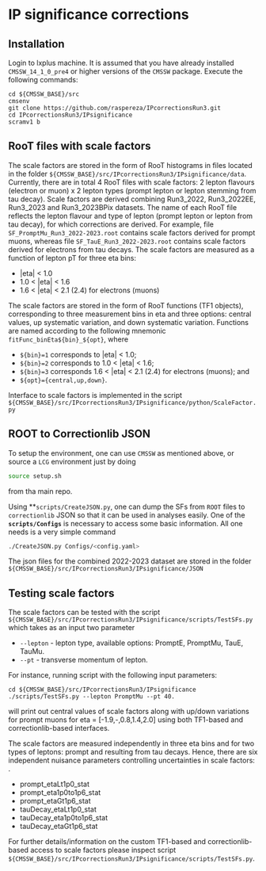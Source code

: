 # IP significance corrections

## Installation

Login to lxplus machine. It is assumed that you have already installed `CMSSW_14_1_0_pre4` or higher versions of the `CMSSW` package. Execute the following commands:

```
cd ${CMSSW_BASE}/src
cmsenv
git clone https://github.com/raspereza/IPcorrectionsRun3.git
cd IPcorrectionsRun3/IPsignificance
scramv1 b 
```

## RooT files with scale factors

The scale factors are stored in the form of RooT histograms in files located in the folder
`${CMSSW_BASE}/src/IPcorrectionsRun3/IPsignificance/data`. Currently, there are in total 4
RooT files with scale factors: 2 lepton flavours (electron or muon) x 2 lepton types (prompt lepton or lepton stemming from tau decay). Scale factors are derived combining Run3_2022, Run3_2022EE, Run3_2023 and Run3_2023BPix datasets. The name of each RooT file reflects the lepton flavour and type of lepton (prompt lepton or lepton from tau decay), for which 
corrections are derived. For example, file `SF_PromptMu_Run3_2022-2023.root` contains scale factors derived for prompt muons, whereas file `SF_TauE_Run3_2022-2023.root` contains scale factors derived for electrons from tau decays. The scale factors are measured as a function of lepton pT for three eta bins:
* |eta| < 1.0
* 1.0 < |eta| < 1.6
* 1.6 < |eta| < 2.1 (2.4) for electrons (muons)

The scale factors are stored in the form of RooT functions (TF1 objects), corresponding to three measurement bins in eta and three options: central values, up systematic variation, and down systematic variation. Functions are named according to the following mnemonic `fitFunc_binEta${bin}_${opt}`, where 
* `${bin}=1` corresponds to |eta| < 1.0;
* `${bin}=2` corresponds to 1.0 < |eta| < 1.6;
* `${bin}=3` corresponds 1.6 < |eta| < 2.1 (2.4) for electrons (muons);
and
* `${opt}={central,up,down}`.

Interface to scale factors is implemented in the script `${CMSSW_BASE}/src/IPcorrectionsRun3/IPsignificance/python/ScaleFactor.py`

## ROOT to Correctionlib JSON

To setup the environment, one can use `CMSSW` as mentioned above, or source a `LCG` environment just by doing
```bash
source setup.sh
```
from tha main repo.

Using **`scripts/CreateJSON.py`, one can dump the SFs from `ROOT` files to `correctionlib` JSON so that it can be used in analyses easily. One of the **`scripts/Configs`** is necessary to access some basic information. All one needs is a very simple command
```bash
./CreateJSON.py Configs/<config.yaml>
```

The json files for the combined 2022-2023 dataset are stored in the folder `${CMSSW_BASE}/src/IPcorrectionsRun3/IPsignificance/JSON`


## Testing scale factors

The scale factors can be tested with the script `${CMSSW_BASE}/src/IPcorrectionsRun3/IPsignificance/scripts/TestSFs.py` which takes as an input two parameter
* `--lepton` - lepton type, available options: PromptE, PromptMu, TauE, TauMu.
* `--pt` - transverse momentum of lepton.

For instance, running script with the following input parameters:
```
cd ${CMSSW_BASE}/src/IPcorrectionsRun3/IPsignificance
./scripts/TestSFs.py --lepton PromptMu --pt 40.
```
will print out central values of scale factors along with up/down variations for prompt muons for eta = [-1.9,-,0.8,1.4,2.0] using both TF1-based and correctionlib-based interfaces. 

The scale factors are measured independently in three eta bins and for two types of leptons: prompt and resulting from tau decays. Hence, there are six independent nuisance parameters controlling uncertainties in scale factors: .     
* prompt_etaLt1p0_stat
* prompt_eta1p0to1p6_stat
* prompt_etaGt1p6_stat
* tauDecay_etaLt1p0_stat
* tauDecay_eta1p0to1p6_stat
* tauDecay_etaGt1p6_stat

For further details/information on the custom TF1-based and correctionlib-based access to scale factors please inspect script 
`${CMSSW_BASE}/src/IPcorrectionsRun3/IPsignificance/scripts/TestSFs.py`.
